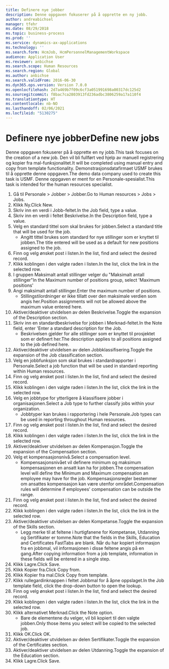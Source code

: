 ```yaml
---
title: Definere nye jobber
description: Denne oppgaven fokuserer på å opprette en ny jobb.
author: andreabichsel
manager: tfehr
ms.date: 08/29/2018
ms.topic: business-process
ms.prod: ''
ms.service: dynamics-ax-applications
ms.technology: ''
ms.search.form: HcmJob, HcmPersonnelManagementWorkspace
audience: Application User
ms.reviewer: anbichse
ms.search.scope: Human Resources
ms.search.region: Global
ms.author: anbichse
ms.search.validFrom: 2016-06-30
ms.dyn365.ops.version: Version 7.0.0
ms.openlocfilehash: 2d7a469b7f09c6cf3a051991698a00317dc125d2
ms.sourcegitcommit: f8bac7ca2803913fd236adbc3806259a17a110f4
ms.translationtype: HT
ms.contentlocale: nb-NO
ms.lasthandoff: 02/06/2021
ms.locfileid: "5130275"
---
```

# <a name="define-new-jobs"></a><span data-ttu-id="6a565-103">Definere nye jobber</span><span class="sxs-lookup"><span data-stu-id="6a565-103">Define new jobs</span></span>



<span data-ttu-id="6a565-104">Denne oppgaven fokuserer på å opprette en ny jobb.</span><span class="sxs-lookup"><span data-stu-id="6a565-104">This task focuses on the creation of a new job.</span></span> <span data-ttu-id="6a565-105">Den vil bli fullført ved hjelp av manuell registrering og kopier fra mal-funksjonalitet.</span><span class="sxs-lookup"><span data-stu-id="6a565-105">It will be completed using manual entry and copy from template functionality.</span></span> <span data-ttu-id="6a565-106">Demonstrasjonsdatafirmaet USMF brukes til å opprette denne oppgaven.</span><span class="sxs-lookup"><span data-stu-id="6a565-106">The demo data company used to create this task is USMF.</span></span> <span data-ttu-id="6a565-107">Denne oppgaven er ment for en Personale-spesialist.</span><span class="sxs-lookup"><span data-stu-id="6a565-107">This task is intended for the human resources specialist.</span></span>

1. <span data-ttu-id="6a565-108">Gå til Personale > Jobber > Jobber.</span><span class="sxs-lookup"><span data-stu-id="6a565-108">Go to Human resources > Jobs > Jobs.</span></span>
2. <span data-ttu-id="6a565-109">Klikk Ny.</span><span class="sxs-lookup"><span data-stu-id="6a565-109">Click New.</span></span>
3. <span data-ttu-id="6a565-110">Skriv inn en verdi i Jobb-feltet.</span><span class="sxs-lookup"><span data-stu-id="6a565-110">In the Job field, type a value.</span></span>
4. <span data-ttu-id="6a565-111">Skriv inn en verdi i feltet Beskrivelse.</span><span class="sxs-lookup"><span data-stu-id="6a565-111">In the Description field, type a value.</span></span>
5. <span data-ttu-id="6a565-112">Velg en standard tittel som skal brukes for jobben.</span><span class="sxs-lookup"><span data-stu-id="6a565-112">Select a standard title that will be used for the job.</span></span> 
    * <span data-ttu-id="6a565-113">Angitt tittel brukes som standard for nye stillinger som er knyttet til jobben.</span><span class="sxs-lookup"><span data-stu-id="6a565-113">The title entered will be used as a default for new positions assigned to the job.</span></span>  
6. <span data-ttu-id="6a565-114">Finn og velg ønsket post i listen.</span><span class="sxs-lookup"><span data-stu-id="6a565-114">In the list, find and select the desired record.</span></span>
7. <span data-ttu-id="6a565-115">Klikk koblingen i den valgte raden i listen.</span><span class="sxs-lookup"><span data-stu-id="6a565-115">In the list, click the link in the selected row.</span></span>
8. <span data-ttu-id="6a565-116">I gruppen Maksimalt antall stillinger velger du "Maksimalt antall stillinger"</span><span class="sxs-lookup"><span data-stu-id="6a565-116">In the Maximum number of positions group, select 'Maximum positions'</span></span>
9. <span data-ttu-id="6a565-117">Angi maksimalt antall stillinger.</span><span class="sxs-lookup"><span data-stu-id="6a565-117">Enter the maximum number of positions.</span></span> 
    * <span data-ttu-id="6a565-118">Stillingstilordninger er ikke tillatt over den maksimale verdien som angis her.</span><span class="sxs-lookup"><span data-stu-id="6a565-118">Position assignments will not be allowed above the maximum value entered here.</span></span>  
10. <span data-ttu-id="6a565-119">Aktiver/deaktiver utvidelsen av delen Beskrivelse.</span><span class="sxs-lookup"><span data-stu-id="6a565-119">Toggle the expansion of the Description section.</span></span>
11. <span data-ttu-id="6a565-120">Skriv inn en standardbeskrivelse for jobben i Merknad-feltet.</span><span class="sxs-lookup"><span data-stu-id="6a565-120">In the Note field, enter 'Enter a standard description for the Job.</span></span>
    * <span data-ttu-id="6a565-121">Beskrivelsen gjelder for alle stillinger som er knyttet til prosjektet som er definert her.</span><span class="sxs-lookup"><span data-stu-id="6a565-121">The description applies to all positions assigned to the job defined here.</span></span>  
12. <span data-ttu-id="6a565-122">Aktiver/deaktiver utvidelsen av delen Jobbklassifisering.</span><span class="sxs-lookup"><span data-stu-id="6a565-122">Toggle the expansion of the Job classification section.</span></span>
13. <span data-ttu-id="6a565-123">Velg en jobbfunksjon som skal brukes i standardrapporter i Personale.</span><span class="sxs-lookup"><span data-stu-id="6a565-123">Select a job function that will be used in standard reporting within Human resources.</span></span>
14. <span data-ttu-id="6a565-124">Finn og velg ønsket post i listen.</span><span class="sxs-lookup"><span data-stu-id="6a565-124">In the list, find and select the desired record.</span></span>
15. <span data-ttu-id="6a565-125">Klikk koblingen i den valgte raden i listen.</span><span class="sxs-lookup"><span data-stu-id="6a565-125">In the list, click the link in the selected row.</span></span>
16. <span data-ttu-id="6a565-126">Velg en jobbtype for ytterligere å klassifisere jobber i organisasjonen.</span><span class="sxs-lookup"><span data-stu-id="6a565-126">Select a Job type to further classify jobs within your organization.</span></span> 
    * <span data-ttu-id="6a565-127">Jobbtyper kan brukes i rapportering i hele Personale.</span><span class="sxs-lookup"><span data-stu-id="6a565-127">Job types can be used in reporting throughout Human resources.</span></span>  
17. <span data-ttu-id="6a565-128">Finn og velg ønsket post i listen.</span><span class="sxs-lookup"><span data-stu-id="6a565-128">In the list, find and select the desired record.</span></span>
18. <span data-ttu-id="6a565-129">Klikk koblingen i den valgte raden i listen.</span><span class="sxs-lookup"><span data-stu-id="6a565-129">In the list, click the link in the selected row.</span></span>
19. <span data-ttu-id="6a565-130">Aktiver/deaktiver utvidelsen av delen Kompenasjon.</span><span class="sxs-lookup"><span data-stu-id="6a565-130">Toggle the expansion of the Compensation section.</span></span>
20. <span data-ttu-id="6a565-131">Velg et kompensasjonsnivå.</span><span class="sxs-lookup"><span data-stu-id="6a565-131">Select a compensation level.</span></span>
    * <span data-ttu-id="6a565-132">Kompensasjonsnivået vil definere minimum og maksimum kompensasjonen en ansatt kan ha for jobben.</span><span class="sxs-lookup"><span data-stu-id="6a565-132">The compensation level will define the Minimum and Maximum compensation an employee may have for the job.</span></span> <span data-ttu-id="6a565-133">Kompensasjonsregler bestemmer om ansattes kompensasjon kan være utenfor området.</span><span class="sxs-lookup"><span data-stu-id="6a565-133">Compensation rules will determine if employees' compensation can be outside the range.</span></span>  
21. <span data-ttu-id="6a565-134">Finn og velg ønsket post i listen.</span><span class="sxs-lookup"><span data-stu-id="6a565-134">In the list, find and select the desired record.</span></span>
22. <span data-ttu-id="6a565-135">Klikk koblingen i den valgte raden i listen.</span><span class="sxs-lookup"><span data-stu-id="6a565-135">In the list, click the link in the selected row.</span></span>
23. <span data-ttu-id="6a565-136">Aktiver/deaktiver utvidelsen av delen Kompetanse.</span><span class="sxs-lookup"><span data-stu-id="6a565-136">Toggle the expansion of the Skills section.</span></span>
    * <span data-ttu-id="6a565-137">Legg merke til at feltene i hurtigfanene for Kompetanse, Utdanning og Sertifikater er tomme.</span><span class="sxs-lookup"><span data-stu-id="6a565-137">Note that the fields in the Skills, Education and Certificates FastTabs are blank.</span></span> <span data-ttu-id="6a565-138">Når du har kopiert informasjon fra en jobbmal, vil informasjonen i disse feltene angis på en gang.</span><span class="sxs-lookup"><span data-stu-id="6a565-138">After copying information from a job template, information in these fields will be entered in a single step.</span></span>   
24. <span data-ttu-id="6a565-139">Klikk Lagre.</span><span class="sxs-lookup"><span data-stu-id="6a565-139">Click Save.</span></span>
25. <span data-ttu-id="6a565-140">Klikk Kopier fra.</span><span class="sxs-lookup"><span data-stu-id="6a565-140">Click Copy from.</span></span>
26. <span data-ttu-id="6a565-141">Klikk Kopier fra mal.</span><span class="sxs-lookup"><span data-stu-id="6a565-141">Click Copy from template.</span></span>
27. <span data-ttu-id="6a565-142">Klikk rullegardinknappen i feltet Jobbmal for å åpne oppslaget.</span><span class="sxs-lookup"><span data-stu-id="6a565-142">In the Job template field, click the drop-down button to open the lookup.</span></span>
28. <span data-ttu-id="6a565-143">Finn og velg ønsket post i listen.</span><span class="sxs-lookup"><span data-stu-id="6a565-143">In the list, find and select the desired record.</span></span>
29. <span data-ttu-id="6a565-144">Klikk koblingen i den valgte raden i listen.</span><span class="sxs-lookup"><span data-stu-id="6a565-144">In the list, click the link in the selected row.</span></span>
30. <span data-ttu-id="6a565-145">Klikk alternativet Merknad.</span><span class="sxs-lookup"><span data-stu-id="6a565-145">Click the Note option.</span></span>
    * <span data-ttu-id="6a565-146">Bare de elementene du velger, vil bli kopiert til den valgte jobben.</span><span class="sxs-lookup"><span data-stu-id="6a565-146">Only those items you select will be copied to the selected job.</span></span>    
31. <span data-ttu-id="6a565-147">Klikk OK.</span><span class="sxs-lookup"><span data-stu-id="6a565-147">Click OK.</span></span>
32. <span data-ttu-id="6a565-148">Aktiver/deaktiver utvidelsen av delen Sertifikater.</span><span class="sxs-lookup"><span data-stu-id="6a565-148">Toggle the expansion of the Certificates section.</span></span>
33. <span data-ttu-id="6a565-149">Aktiver/deaktiver utvidelsen av delen Utdanning.</span><span class="sxs-lookup"><span data-stu-id="6a565-149">Toggle the expansion of the Education section.</span></span>
34. <span data-ttu-id="6a565-150">Klikk Lagre.</span><span class="sxs-lookup"><span data-stu-id="6a565-150">Click Save.</span></span>

